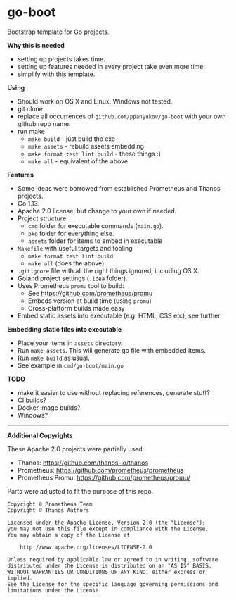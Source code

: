# go-boot

Bootstrap template for Go projects.

**Why this is needed**

- setting up projects takes time.
- setting up features needed in every project take even more time.
- simplify with this template.


**Using**
- Should work on OS X and Linux. Windows not tested.
- git clone
- replace all occurrences of `github.com/ppanyukov/go-boot` with your own github repo name.
- run make
    - `make build` - just build the exe
    - `make assets` - rebuild assets embedding
    - `make format test lint build` - these things :)
    - `make all` - equivalent of the above 


**Features**

- Some ideas were borrowed from established Prometheus and Thanos projects.
- Go 1.13.
- Apache 2.0 license, but change to your own if needed.
- Project structure: 
    - `cmd` folder for executable commands (`main.go`).
    - `pkg` folder for everything else.
    - `assets` folder for items to embed in executable
- `Makefile` with useful targets and tooling
    - `make format test lint build`
    - `make all` (does the above)
- `.gitignore` file with all the right things ignored, including OS X.
- Goland project settings (`.idea` folder).
- Uses Prometheus `promu` tool to build:
    - See https://github.com/prometheus/promu 
    - Embeds version at build time (using `promu`)
    - Cross-platform builds made easy
- Embed static assets into executable (e.g. HTML, CSS etc), see further



**Embedding static files into executable**

- Place your items in `assets` directory.
- Run `make assets`. This will generate go file with embedded items.
- Run `make build` as usual.
- See example in `cmd/go-boot/main.go`


**TODO**

- make it easier to use without replacing references, generate stuff?
- CI builds?
- Docker image builds?
- Windows?

----

**Additional Copyrights**

These Apache 2.0 projects were partially used:

- Thanos: https://github.com/thanos-io/thanos
- Prometheus: https://github.com/prometheus/prometheus
- Prometheus Promu: https://github.com/prometheus/promu/

Parts were adjusted to fit the purpose of this repo.

```
Copyright © Prometheus Team
Copyright © Thanos Authors

Licensed under the Apache License, Version 2.0 (the "License");
you may not use this file except in compliance with the License.
You may obtain a copy of the License at

    http://www.apache.org/licenses/LICENSE-2.0

Unless required by applicable law or agreed to in writing, software
distributed under the License is distributed on an "AS IS" BASIS,
WITHOUT WARRANTIES OR CONDITIONS OF ANY KIND, either express or implied.
See the License for the specific language governing permissions and
limitations under the License.
```



